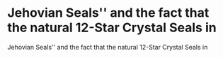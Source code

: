 # Jehovian Seals'' and the fact that the natural 12-Star Crystal Seals in

Jehovian Seals'' and the fact that the natural 12-Star Crystal Seals in